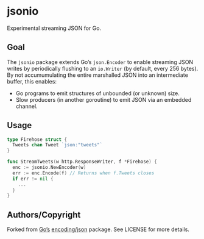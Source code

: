 # jsonio

Experimental streaming JSON for Go.

## Goal

The `jsonio` package extends Go’s `json.Encoder` to enable streaming JSON writes by periodically flushing to an `io.Writer` (by default, every 256 bytes). By not accumumulating the entire marshalled JSON into an intermediate buffer, this enables:

- Go programs to emit structures of unbounded (or unknown) size.
- Slow producers (in another goroutine) to emit JSON via an embedded channel.

## Usage

```go
type Firehose struct {
  Tweets chan Tweet `json:"tweets"`
}

func StreamTweets(w http.ResponseWriter, f *Firehose) {
  enc := jsonio.NewEncoder(w)
  err := enc.Encode(f) // Returns when f.Tweets closes
  if err != nil {
    ...
  }
}
```

## Authors/Copyright

Forked from [Go’s](https://github.com/golang/go) [encoding/json](https://github.com/golang/go/tree/master/src/encoding/json) package. See LICENSE for more details.
